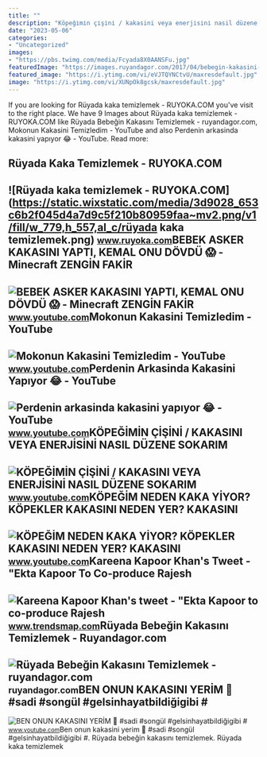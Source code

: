```yaml
---
title: ""
description: "Köpeği̇mi̇n çi̇şi̇ni̇ / kakasini veya enerji̇si̇ni̇ nasil düzene sokarim"
date: "2023-05-06"
categories:
- "Uncategorized"
images:
- "https://pbs.twimg.com/media/Fcyada8X0AANSFu.jpg"
featuredImage: "https://images.ruyandagor.com/2017/04/bebegin-kakasini-temizlemek-1320.jpg"
featured_image: "https://i.ytimg.com/vi/eVJTQYNCtvU/maxresdefault.jpg"
image: "https://i.ytimg.com/vi/XUNpOk8gcsk/maxresdefault.jpg"
---
```


If you are looking for Rüyada kaka temizlemek - RUYOKA.COM you've visit to the right place. We have 9 Images about Rüyada kaka temizlemek - RUYOKA.COM like Rüyada Bebeğin Kakasını Temizlemek - ruyandagor.com, Mokonun Kakasini Temizledim - YouTube and also Perdenin arkasinda kakasini yapıyor 😂 - YouTube. Read more:

Rüyada Kaka Temizlemek - RUYOKA.COM
-----------------------------------

 ![Rüyada kaka temizlemek - RUYOKA.COM](https://static.wixstatic.com/media/3d9028_653c6b2f045d4a7d9c5f210b80959faa~mv2.png/v1/fill/w_779,h_557,al_c/rüyada kaka temizlemek.png) <small>www.ruyoka.com</small>BEBEK ASKER KAKASINI YAPTI, KEMAL ONU DÖVDÜ 😱 - Minecraft ZENGİN FAKİR
----------------------------------------------------------------------

 ![BEBEK ASKER KAKASINI YAPTI, KEMAL ONU DÖVDÜ 😱 - Minecraft ZENGİN FAKİR](https://i.ytimg.com/vi/zMfHD-rIMgY/maxresdefault.jpg) <small>www.youtube.com</small>Mokonun Kakasini Temizledim - YouTube
-------------------------------------

 ![Mokonun Kakasini Temizledim - YouTube](https://i.ytimg.com/vi/XUNpOk8gcsk/maxresdefault.jpg) <small>www.youtube.com</small>Perdenin Arkasinda Kakasini Yapıyor 😂 - YouTube
-----------------------------------------------

 ![Perdenin arkasinda kakasini yapıyor 😂 - YouTube](https://i.ytimg.com/vi/SfSVIyXN_38/maxresdefault.jpg) <small>www.youtube.com</small>KÖPEĞİMİN ÇİŞİNİ / KAKASINI VEYA ENERJİSİNİ NASIL DÜZENE SOKARIM
----------------------------------------------------------------

 ![KÖPEĞİMİN ÇİŞİNİ / KAKASINI VEYA ENERJİSİNİ NASIL DÜZENE SOKARIM](https://i.ytimg.com/vi/eVJTQYNCtvU/maxresdefault.jpg) <small>www.youtube.com</small>KÖPEĞİM NEDEN KAKA YİYOR? KÖPEKLER KAKASINI NEDEN YER? KAKASINI
---------------------------------------------------------------

 ![KÖPEĞİM NEDEN KAKA YİYOR? KÖPEKLER KAKASINI NEDEN YER? KAKASINI](https://i.ytimg.com/vi/35fkOANGHpg/maxresdefault.jpg) <small>www.youtube.com</small>Kareena Kapoor Khan's Tweet - "Ekta Kapoor To Co-produce Rajesh
---------------------------------------------------------------

 ![Kareena Kapoor Khan's tweet - "Ekta Kapoor to co-produce Rajesh](https://pbs.twimg.com/media/Fcyada8X0AANSFu.jpg) <small>www.trendsmap.com</small>Rüyada Bebeğin Kakasını Temizlemek - Ruyandagor.com
---------------------------------------------------

 ![Rüyada Bebeğin Kakasını Temizlemek - ruyandagor.com](https://images.ruyandagor.com/2017/04/bebegin-kakasini-temizlemek-1320.jpg) <small>ruyandagor.com</small>BEN ONUN KAKASINI YERİM 🤨 #sadi #songül #gelsinhayatbildiğigibi #
-----------------------------------------------------------------

 ![BEN ONUN KAKASINI YERİM 🤨 #sadi #songül #gelsinhayatbildiğigibi #](https://i.ytimg.com/vi/5QgACcxXJkc/hq2.jpg?sqp=-oaymwEoCOADEOgC8quKqQMcGADwAQH4AbYIgAKAD4oCDAgAEAEYciBNKCowDw==&rs=AOn4CLCUyu8qq7eEHtAPD-CGEpL7XK9r4Q) <small>www.youtube.com</small>Ben onun kakasini yeri̇m 🤨 #sadi #songül #gelsinhayatbildiğigibi #. Rüyada bebeğin kakasını temizlemek. Rüyada kaka temizlemek
